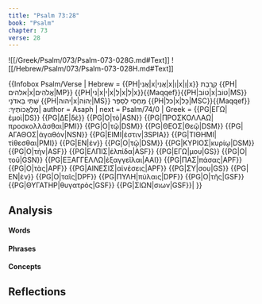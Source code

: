 ```yaml
---
title: "Psalm 73:28"
book: "Psalm"
chapter: 73
verse: 28
---
```

![[/Greek/Psalm/073/Psalm-073-028G.md#Text]]
![[/Hebrew/Psalm/073/Psalm-073-028H.md#Text]]

{{Infobox Psalm/Verse |
  Hebrew = {{PH|אֲנִי|x|אֲנִי|x|וְ|x|וַ|x}}
קִרֲבַת
{{PH|אלהים|x|אֱלֹהִים|MP}} {{PH|ני|x|י|x|לְ|x|לִ|x}}{{Maqqef}}{{PH|טוֹב|x|טוֹב|MS}}
שַׁתִּי
בַּאדֹנָי
{{PH|יהוה|x|יְהוִֹה|MS}}
מַחְסִי
לְסַפֵּר
{{PH|כל|x|כָּל|MSC}}{{Maqqef}}
מַלְאֲכוֹתֶיךָ
׃|
  author = Asaph |
  next = Psalm/74/0 |
  Greek = {{PG|ΕΓΩ|ἐμοὶ|DS}} {{PG|ΔΕ|δὲ}} {{PG|Ο|τὸ|ASN}} {{PG|ΠΡΟΣΚΟΛΛΑΩ|προσκολλᾶσθαι|PMI}} {{PG|Ο|τῷ|DSM}} {{PG|ΘΕΟΣ|Θεῷ|DSM}} {{PG|ΑΓΑΘΟΣ|ἀγαθόν|NSN}} {{PG|ΕΙΜΙ|ἐστιν|3SPIA}} {{PG|ΤΙΘΗΜΙ|τίθεσθαι|PMI}} {{PG|ΕΝ|ἐν}} {{PG|Ο|τῷ|DSM}} {{PG|ΚΥΡΙΟΣ|κυρίῳ|DSM}} {{PG|Ο|τὴν|ASF}} {{PG|ΕΛΠΙΣ|ἐλπίδα|ASF}} {{PG|ΕΓΩ|μου|GS}} {{PG|Ο|τοῦ|GSN}} {{PG|ΕΞΑΓΓΕΛΛΩ|ἐξαγγεῖλαι|AAI}} {{PG|ΠΑΣ|πάσας|APF}} {{PG|Ο|τὰς|APF}} {{PG|ΑΙΝΕΣΙΣ|αἰνέσεις|APF}} {{PG|ΣΥ|σου|GS}} {{PG|ΕΝ|ἐν}} {{PG|Ο|ταῖς|DPF}} {{PG|ΠΥΛΗ|πύλαις|DPF}} {{PG|Ο|τῆς|GSF}} {{PG|ΘΥΓΑΤΗΡ|θυγατρὸς|GSF}} {{PG|ΣΙΩΝ|σιων|GSF}}|
}}

## Analysis

#### Words

#### Phrases

#### Concepts

## Reflections

